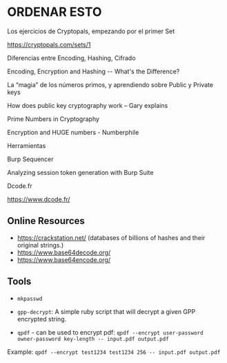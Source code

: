 # ORDENAR ESTO


Los ejercicios de Cryptopals, empezando por el primer Set

https://cryptopals.com/sets/1

Diferencias entre Encoding, Hashing, Cifrado

Encoding, Encryption and Hashing -- What's the Difference?

La “magia” de los números primos, y aprendiendo sobre Public y Private keys

How does public key cryptography work – Gary explains 

Prime Numbers in Cryptography

Encryption and HUGE numbers - Numberphile

Herramientas

Burp Sequencer

Analyzing session token generation with Burp Suite

Dcode.fr

https://www.dcode.fr/


## Online Resources
- <https://crackstation.net/> (databases of billions of hashes and their original strings.)
- <https://www.base64decode.org/>
- <https://www.base64encode.org/>



## Tools



- `mkpasswd`


- `gpp-decrypt`: A simple ruby script that will decrypt a given GPP encrypted string.

- `qpdf` - can be used to encrypt pdf: `qpdf --encrypt user-password owner-password key-length -- input.pdf output.pdf`

Example: `qpdf --encrypt test1234 test1234 256 -- input.pdf output.pdf`